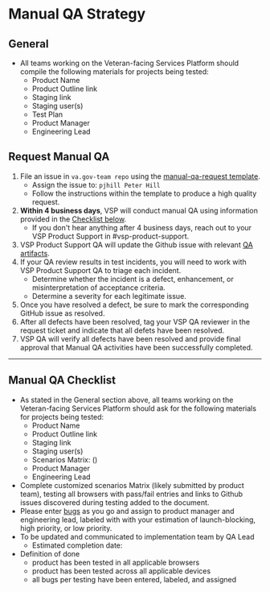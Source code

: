# Manual QA Strategy

## General
* All teams working on the Veteran-facing Services Platform should compile the following materials for projects being tested:
     - Product Name
     - Product Outline link
     - Staging link
     - Staging user(s)
     - Test Plan
     - Product Manager
     - Engineering Lead

## Request Manual QA
1. File an issue in ```va.gov-team repo``` using the [manual-qa-request template](https://github.com/department-of-veterans-affairs/va.gov-team/issues/new?assignees=peterhill-oddball&labels=product+support&template=manual-qa-request.md&title=Request+manual+QA+services+for+ENTER_PRODUCT_NAME).
    * Assign the issue to: ```pjhill Peter Hill```
    * Follow the instructions within the template to produce a high quality request.
2. **Within 4 business days**, VSP will conduct manual QA using information provided in the [Checklist below](#Manual-qa-checklist).
    * If you don't hear anything after 4 business days, reach out to your VSP Product Support in #vsp-product-support.
3. VSP Product Support QA will update the Github issue with relevant [QA artifacts](../qa-artifacts.md).
4. If your QA review results in test incidents, you will need to work with VSP Product Support QA to triage each incident.
   * Determine whether the incident is a defect, enhancement, or misinterpretation of acceptance criteria.
   * Determine a severity for each legitimate issue.
5. Once you have resolved a defect, be sure to mark the corresponding GitHub issue as resolved.
6. After all defects have been resolved, tag your VSP QA reviewer in the request ticket and indicate that all defets have been resolved.
7. VSP QA will verify all defects have been resolved and provide final approval that Manual QA activities have been successfully completed.


<hr>

## Manual QA Checklist
* As stated in the General section above, all teams working on the Veteran-facing Services Platform should ask for the following materials for projects being tested:
     - Product Name
     - Product Outline link
     - Staging link
     - Staging user(s)
     - Scenarios Matrix: ()
     - Product Manager
     - Engineering Lead
* Complete customized scenarios Matrix (likely submitted by product team), testing all browsers with pass/fail entries and links to Github issues discovered during testing added to the document.
* Please enter [bugs](https://github.com/department-of-veterans-affairs/va.gov-team/blob/master/.github/ISSUE_TEMPLATE/bug-issue.md) as you go and assign to product manager and engineering lead, labeled with with your estimation of launch-blocking, high priority, or low priority.
* To be updated and communicated to implementation team by QA Lead
     - Estimated completion date:
* Definition of done
     - product has been tested in all applicable browsers
     - product has been tested across all applicable devices
     - all bugs per testing have been entered, labeled, and assigned

